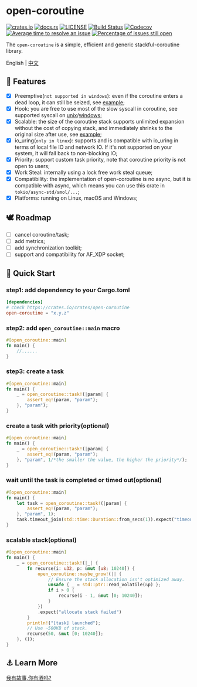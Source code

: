 # open-coroutine

[![crates.io](https://img.shields.io/crates/v/open-coroutine.svg)](https://crates.io/crates/open-coroutine)
[![docs.rs](https://img.shields.io/badge/docs-release-blue)](https://docs.rs/open-coroutine)
[![LICENSE](https://img.shields.io/github/license/acl-dev/open-coroutine.svg?style=flat-square)](https://github.com/acl-dev/open-coroutine/blob/master/LICENSE-APACHE)
[![Build Status](https://github.com/acl-dev/open-coroutine/workflows/CI/badge.svg)](https://github.com/acl-dev/open-coroutine/actions)
[![Codecov](https://codecov.io/github/acl-dev/open-coroutine/graph/badge.svg?token=MSM3R7CBEX)](https://codecov.io/github/acl-dev/open-coroutine)
[![Average time to resolve an issue](http://isitmaintained.com/badge/resolution/acl-dev/open-coroutine.svg)](http://isitmaintained.com/project/acl-dev/open-coroutine "Average time to resolve an issue")
[![Percentage of issues still open](http://isitmaintained.com/badge/open/acl-dev/open-coroutine.svg)](http://isitmaintained.com/project/acl-dev/open-coroutine "Percentage of issues still open")

The `open-coroutine` is a simple, efficient and generic stackful-coroutine library.

English | [中文](README_ZH.md)

## 🚀 Features

- [x] Preemptive(`not supported in windows`): even if the coroutine enters a dead loop, it can still be seized, see [example](https://github.com/loongs-zhang/open-coroutine/blob/master/open-coroutine/examples/preemptive.rs);
- [x] Hook: you are free to use most of the slow syscall in coroutine, see supported syscall on [unix](https://github.com/acl-dev/open-coroutine/blob/master/hook/src/syscall/unix.rs)/[windows](https://github.com/acl-dev/open-coroutine/blob/master/hook/src/syscall/windows.rs);
- [x] Scalable: the size of the coroutine stack supports unlimited expansion without the cost of copying stack, and immediately shrinks to the original size after use, see [example](https://github.com/loongs-zhang/open-coroutine/blob/master/open-coroutine/examples/scalable_stack.rs);
- [x] io_uring(`only in linux`): supports and is compatible with io_uring in terms of local file IO and network IO. If it's not supported on your system, it will fall back to non-blocking IO;
- [x] Priority: support custom task priority, note that coroutine priority is not open to users;
- [x] Work Steal: internally using a lock free work steal queue;
- [x] Compatibility: the implementation of open-coroutine is no async, but it is compatible with async, which means you can use this crate in `tokio/async-std/smol/...`;
- [x] Platforms: running on Linux, macOS and Windows;

## 🕊 Roadmap

- [ ] cancel coroutine/task;
- [ ] add metrics;
- [ ] add synchronization toolkit;
- [ ] support and compatibility for AF_XDP socket;

## 📖 Quick Start

### step1: add dependency to your Cargo.toml

```toml
[dependencies]
# check https://crates.io/crates/open-coroutine
open-coroutine = "x.y.z"
```

### step2: add `open_coroutine::main` macro

```rust
#[open_coroutine::main]
fn main() {
    //......
}
```

### step3: create a task

```rust
#[open_coroutine::main]
fn main() {
    _ = open_coroutine::task!(|param| {
        assert_eq!(param, "param");
    }, "param");
}
```

### create a task with priority(optional)

```rust
#[open_coroutine::main]
fn main() {
    _ = open_coroutine::task!(|param| {
        assert_eq!(param, "param");
    }, "param", 1/*the smaller the value, the higher the priority*/);
}
```

### wait until the task is completed or timed out(optional)

```rust
#[open_coroutine::main]
fn main() {
    let task = open_coroutine::task!(|param| {
        assert_eq!(param, "param");
    }, "param", 1);
    task.timeout_join(std::time::Duration::from_secs(1)).expect("timeout");
}
```

### scalable stack(optional)

```rust
#[open_coroutine::main]
fn main() {
    _ = open_coroutine::task!(|_| {
        fn recurse(i: u32, p: &mut [u8; 10240]) {
            open_coroutine::maybe_grow!(|| {
                // Ensure the stack allocation isn't optimized away.
                unsafe { _ = std::ptr::read_volatile(&p) };
                if i > 0 {
                    recurse(i - 1, &mut [0; 10240]);
                }
            })
            .expect("allocate stack failed")
        }
        println!("[task] launched");
        // Use ~500KB of stack.
        recurse(50, &mut [0; 10240]);
    }, ());
}
```

## ⚓ Learn More

[我有故事,你有酒吗?](https://github.com/acl-dev/open-coroutine-docs)
